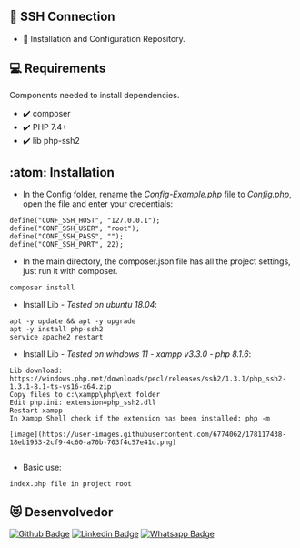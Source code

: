 ## :rocket: SSH Connection
* :star_struck: Installation and Configuration Repository.

## :computer: Requirements
Components needed to install dependencies.

* :heavy_check_mark: composer
* :heavy_check_mark: PHP 7.4+
* :heavy_check_mark: lib php-ssh2

## :atom: Installation

* In the Config folder, rename the *Config-Example.php* file to *Config.php*, open the file and enter your credentials:
``` 
define("CONF_SSH_HOST", "127.0.0.1");
define("CONF_SSH_USER", "root");
define("CONF_SSH_PASS", "");
define("CONF_SSH_PORT", 22);
```

* In the main directory, the composer.json file has all the project settings, just run it with composer.
``` 
composer install
```

* Install Lib - *Tested on ubuntu 18.04*:
``` 
apt -y update && apt -y upgrade
apt -y install php-ssh2
service apache2 restart
```

* Install Lib - *Tested on windows 11 - xampp v3.3.0 - php 8.1.6*:
``` 
Lib download: https://windows.php.net/downloads/pecl/releases/ssh2/1.3.1/php_ssh2-1.3.1-8.1-ts-vs16-x64.zip
Copy files to c:\xampp\php\ext folder
Edit php.ini: extension=php_ssh2.dll
Restart xampp
In Xampp Shell check if the extension has been installed: php -m

[image](https://user-images.githubusercontent.com/6774062/178117438-18eb1953-2cf9-4c60-a70b-703f4c57e41d.png)


```

* Basic use:
``` 
index.php file in project root
```

## :heart_eyes_cat: Desenvolvedor
[![Github Badge](https://img.shields.io/badge/-Github-000?style=flat-square&logo=Github&logoColor=white&link=https://github.com/nilsonpessim)](https://github.com/nilsonpessim)
[![Linkedin Badge](https://img.shields.io/badge/-LinkedIn-blue?style=flat-square&logo=Linkedin&logoColor=white&link=https://br.linkedin.com/in/nilsonpessim)](https://br.linkedin.com/in/nilsonpessim)
[![Whatsapp Badge](https://img.shields.io/badge/-Whatsapp-4CA143?style=flat-square&labelColor=4CA143&logo=whatsapp&logoColor=white&link=https://api.whatsapp.com/send?phone=5537999351046)](https://api.whatsapp.com/send?phone=5537999351046)

